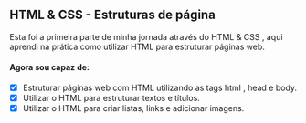 ## HTML & CSS - Estruturas de página

Esta foi a primeira parte de minha jornada através do HTML & CSS , aqui aprendi na prática como utilizar HTML para estruturar páginas web.<br>

#### Agora sou capaz de:
- [x] Estruturar páginas web com HTML utilizando as tags html , head e body.
- [x] Utilizar o HTML para estruturar textos e títulos.
- [x] Utilizar o HTML para criar listas, links e adicionar imagens.
